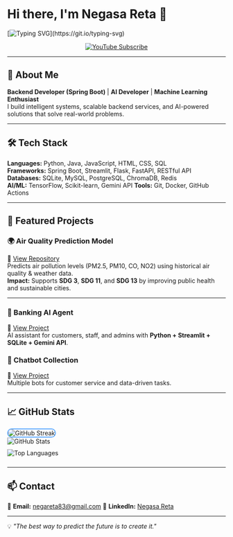 


# Hi there, I'm Negasa Reta 👋
[![Typing SVG](https://readme-typing-svg.herokuapp.com?size=24&color=58A6FF&center=true&vCenter=true&width=900&lines=Backend+Developer+%7C+Spring+Boot;AI+%26+Software+Developer;Machine+Learning+Enthusiast;Python+%7C+Java+%7CJavaScript;Building+AI+Agents+%26+Banking+Solutions;Let's+Innovate+Together!)](https://git.io/typing-svg)


<div align="center">
  <a href="https://www.youtube.com/channel/UCPwKO_smqOqduI5qWJuM8aA?sub_confirmation=1">
    <img src="https://img.shields.io/badge/Subscribe-FF0000?style=for-the-badge&logo=youtube&logoColor=white" alt="YouTube Subscribe">
  </a>
</div>

---

## 🚀 About Me  
**Backend Developer (Spring Boot)** | **AI Developer** | **Machine Learning Enthusiast**  
I build intelligent systems, scalable backend services, and AI-powered solutions that solve real-world problems.

---

## 🛠 Tech Stack  
**Languages:** Python, Java, JavaScript, HTML, CSS, SQL  
**Frameworks:** Spring Boot, Streamlit, Flask, FastAPI, RESTful API  
**Databases:** SQLite, MySQL, PostgreSQL, ChromaDB, Redis <br>
**AI/ML:** TensorFlow, Scikit-learn, Gemini API
**Tools:** Git, Docker, GitHub Actions  

---

## 📌 Featured Projects  

### 🌍 Air Quality Prediction Model  
🔗 [View Repository](https://github.com/edasaruhan/FTL_Ethiopia_ML2_Gr4)  
Predicts air pollution levels (PM2.5, PM10, CO, NO2) using historical air quality & weather data.  
**Impact:** Supports **SDG 3**, **SDG 11**, and **SDG 13** by improving public health and sustainable cities.  

---

### 💬 Banking AI Agent  
🔗 [View Project](https://github.com/NegasaReta/chatbots)  
AI assistant for customers, staff, and admins with **Python + Streamlit + SQLite + Gemini API**.  

### 🤖 Chatbot Collection  
🔗 [View Project](https://github.com/NegasaReta/chatbots)  
Multiple bots for customer service and data-driven tasks.  

---

## 📈 GitHub Stats  
<div align="left">
   <img src="https://github-readme-streak-stats-gamma-topaz.vercel.app?user=NegasaReta&theme=merko" 
       alt="GitHub Streak" 
       style="border: 2px solid #58A6FF; border-radius: 10px;"/><br>
  <img src="https://github-readme-stats.vercel.app/api?username=NegasaReta&show_icons=true&theme=tokyonight" alt="GitHub Stats" style="margin-bottom:10px;"/><br>
  <img src="https://github-readme-stats.vercel.app/api/top-langs/?username=NegasaReta&layout=compact&theme=tokyonight" alt="Top Languages" style="margin-bottom:10px;"/><br>
 
</div>

---


## 📫 Contact  
📧 **Email:** negareta83@gmail.com 
🔗 **LinkedIn:** [Negasa Reta](https://www.linkedin.com/in/negasa-reta-7448a9371/)  

---

💡 *"The best way to predict the future is to create it."*  



